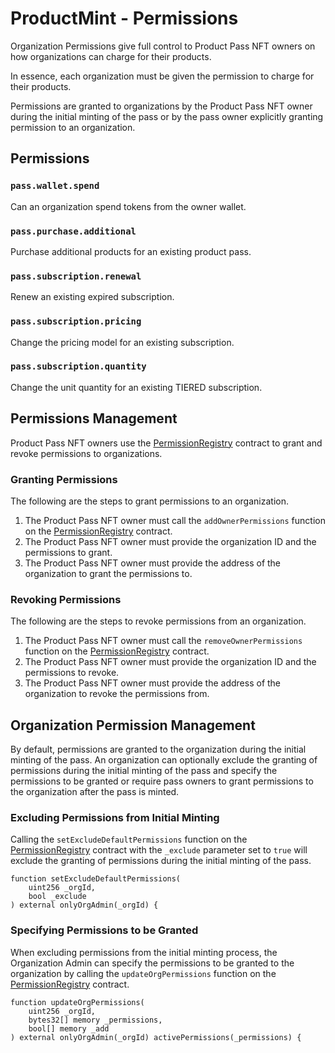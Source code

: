 # ProductMint - Permissions

Organization Permissions give full control to Product Pass NFT owners on how organizations can charge for their products.

In essence, each organization must be given the permission to charge for their products.

Permissions are granted to organizations by the Product Pass NFT owner during the initial minting of the pass or by the pass owner explicitly granting permission to an organization.

## Permissions

### `pass.wallet.spend`

Can an organization spend tokens from the owner wallet.

### `pass.purchase.additional`

Purchase additional products for an existing product pass.

### `pass.subscription.renewal`

Renew an existing expired subscription.

### `pass.subscription.pricing`

Change the pricing model for an existing subscription.

### `pass.subscription.quantity`

Change the unit quantity for an existing TIERED subscription.

## Permissions Management

Product Pass NFT owners use the [PermissionRegistry](../packages/contracts/contracts/registry/PermissionRegistry.sol) contract to grant and revoke permissions to organizations.

### Granting Permissions

The following are the steps to grant permissions to an organization.

1. The Product Pass NFT owner must call the `addOwnerPermissions` function on the [PermissionRegistry](../packages/contracts/contracts/registry/PermissionRegistry.sol) contract.
2. The Product Pass NFT owner must provide the organization ID and the permissions to grant.
3. The Product Pass NFT owner must provide the address of the organization to grant the permissions to.

### Revoking Permissions

The following are the steps to revoke permissions from an organization.

1. The Product Pass NFT owner must call the `removeOwnerPermissions` function on the [PermissionRegistry](../packages/contracts/contracts/registry/PermissionRegistry.sol) contract.
2. The Product Pass NFT owner must provide the organization ID and the permissions to revoke.
3. The Product Pass NFT owner must provide the address of the organization to revoke the permissions from.

## Organization Permission Management

By default, permissions are granted to the organization during the initial minting of the pass. An organization can optionally exclude the granting of permissions during the initial minting of the pass and specify the permissions to be granted or require pass owners to grant permissions to the organization after the pass is minted.

### Excluding Permissions from Initial Minting

Calling the `setExcludeDefaultPermissions` function on the [PermissionRegistry](../packages/contracts/contracts/registry/PermissionRegistry.sol) contract with the `_exclude` parameter set to `true` will exclude the granting of permissions during the initial minting of the pass.

```solidity
function setExcludeDefaultPermissions(
    uint256 _orgId,
    bool _exclude
) external onlyOrgAdmin(_orgId) {
```

### Specifying Permissions to be Granted

When excluding permissions from the initial minting process, the Organization Admin can specify the permissions to be granted to the organization by calling the `updateOrgPermissions` function on the [PermissionRegistry](../packages/contracts/contracts/registry/PermissionRegistry.sol) contract.

```solidity
function updateOrgPermissions(
    uint256 _orgId,
    bytes32[] memory _permissions,
    bool[] memory _add
) external onlyOrgAdmin(_orgId) activePermissions(_permissions) {
```
